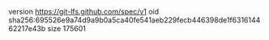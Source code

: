 version https://git-lfs.github.com/spec/v1
oid sha256:695526e9a74d9a9b0a5ca40fe541aeb229fecb446398de1f631614462217e43b
size 175601
